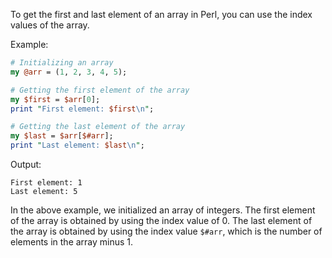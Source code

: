 To get the first and last element of an array in Perl, you can use the index values of the array.

Example:

```perl
# Initializing an array
my @arr = (1, 2, 3, 4, 5);

# Getting the first element of the array
my $first = $arr[0];
print "First element: $first\n";

# Getting the last element of the array
my $last = $arr[$#arr];
print "Last element: $last\n";
```

Output:
```
First element: 1
Last element: 5
```

In the above example, we initialized an array of integers. The first element of the array is obtained by using the index value of 0. The last element of the array is obtained by using the index value `$#arr`, which is the number of elements in the array minus 1.